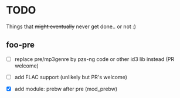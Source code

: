 # TODO

Things that ~~might eventually~~ never get done.. or not :)

## foo-pre

- [ ] replace pre/mp3genre by pzs-ng code or other id3 lib instead (PR welcome)
- [ ] add FLAC support (unlikely but PR's welcome)
- [x] add module: prebw after pre (mod_prebw)

